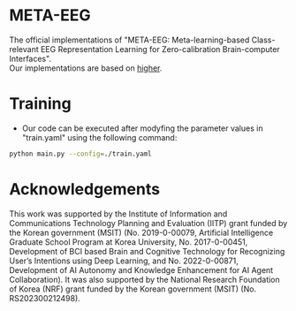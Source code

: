 # META-EEG
The official implementations of "META-EEG: Meta-learning-based Class-relevant EEG Representation Learning for Zero-calibration Brain-computer Interfaces". <br>
Our implementations are based on [higher](https://github.com/facebookresearch/higher).

# Training
- Our code can be executed after modyfing the parameter values in "train.yaml" using the following command: <br>
```bash
python main.py --config=./train.yaml
```









# Acknowledgements
This work was supported by the Institute of Information and Communications Technology Planning and Evaluation (IITP) grant funded by the Korean government (MSIT) (No. 2019-0-00079, Artificial Intelligence Graduate School Program at Korea University, No. 2017-0-00451, Development of BCI based Brain and Cognitive Technology for Recognizing User’s Intentions using Deep Learning, and No. 2022-0-00871, Development of AI Autonomy and Knowledge Enhancement for AI Agent Collaboration). It was also supported by the National Research Foundation of Korea (NRF) grant funded by the Korean government (MSIT) (No. RS202300212498).
